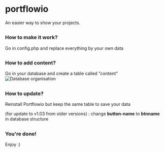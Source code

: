 # portflowio
An easier way to show your projects.
##
### How to make it work?
Go in config.php and replace everything by your own data
##
### How to add content?
Go in your database and create a table called "content"
![Database organisation](https://i.imgur.com/cJ7FZMq.png)
##
### How to update?
Reinstall Portflowio but keep the same table to save your data

(for update to v1.03 from older versions) :
change **button-name** to **btnname** in database structure
##
### You're done!
Enjoy :)
